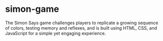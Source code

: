 # simon-game
The Simon Says game challenges players to replicate a growing sequence of colors, testing memory and reflexes, and is built using HTML, CSS, and JavaScript for a simple yet engaging experience.
